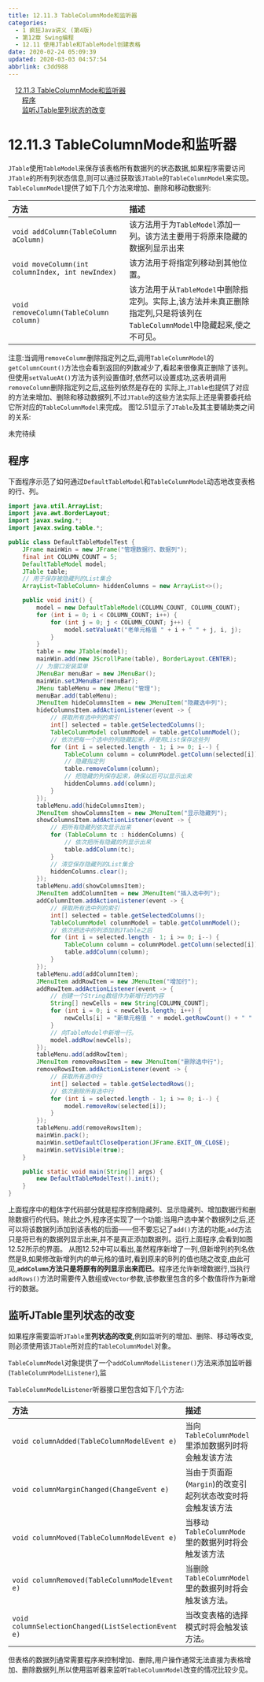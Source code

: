 ```yaml
---
title: 12.11.3 TableColumnMode和监听器
categories: 
  - 1 疯狂Java讲义 (第4版)
  - 第12章 Swing编程
  - 12.11 使用JTable和TableModel创建表格
date: 2020-02-24 05:09:39
updated: 2020-03-03 04:57:54
abbrlink: c3dd988
---
```

<div id='my_toc'><a href="/JavaReadingNotes/c3dd988/#12-11-3-TableColumnMode和监听器" class="header_1">12.11.3 TableColumnMode和监听器</a>&nbsp;<br><a href="/JavaReadingNotes/c3dd988/#程序" class="header_2">程序</a>&nbsp;<br><a href="/JavaReadingNotes/c3dd988/#监听JTable里列状态的改变" class="header_2">监听JTable里列状态的改变</a>&nbsp;<br></div>
<style>.header_1{margin-left: 1em;}.header_2{margin-left: 2em;}.header_3{margin-left: 3em;}.header_4{margin-left: 4em;}.header_5{margin-left: 5em;}.header_6{margin-left: 6em;}</style>
<!--more-->
<script>if (navigator.platform.search('arm')==-1){document.getElementById('my_toc').style.display = 'none';}var e,p = document.getElementsByTagName('p');while (p.length>0) {e = p[0];e.parentElement.removeChild(e);}</script>

<!--end-->
# 12.11.3 TableColumnMode和监听器
`JTable`使用`TableModel`来保存该表格所有数据列的状态数据,如果程序需要访问`JTable`的所有列状态信息,则可以通过获取该`JTable`的`TableColumnModel`来实现。`TableColumnModel`提供了如下几个方法来增加、删除和移动数据列:

|方法|描述|
|:--|:--|
|`void addColumn(TableColumn aColumn)`|该方法用于为`TableModel`添加一列。该方法主要用于将原来隐藏的数据列显示出来|
|`void moveColumn(int columnIndex, int newIndex)`|该方法用于将指定列移动到其他位置。|
|`void removeColumn(TableColumn column)`|该方法用于从`TableModel`中删除指定列。实际上,该方法并未真正删除指定列,只是将该列在`TableColumnModel`中隐藏起来,使之不可见。|

注意:当调用`removeColumn`删除指定列之后,调用`TableColumnModel`的`getColumnCount()`方法也会看到返回的列数减少了,看起来很像真正删除了该列。但使用`setValueAt()`方法为该列设置值时,依然可以设置成功,这表明调用`removeColumn`删除指定列之后,这些列依然是存在的
实际上,`JTable`也提供了对应的方法来增加、删除和移动数据列,不过`JTable`的这些方法实际上还是需要委托给它所对应的`TableColumnModel`来完成。
图12.51显示了`JTable`及其主要辅助类之间的关系:

未完待续
## 程序
下面程序示范了如何通过`DefaultTableModel`和`TableColumnModel`动态地改变表格的行、列。
```java
import java.util.ArrayList;
import java.awt.BorderLayout;
import javax.swing.*;
import javax.swing.table.*;

public class DefaultTableModelTest {
    JFrame mainWin = new JFrame("管理数据行、数据列");
    final int COLUMN_COUNT = 5;
    DefaultTableModel model;
    JTable table;
    // 用于保存被隐藏列的List集合
    ArrayList<TableColumn> hiddenColumns = new ArrayList<>();

    public void init() {
        model = new DefaultTableModel(COLUMN_COUNT, COLUMN_COUNT);
        for (int i = 0; i < COLUMN_COUNT; i++) {
            for (int j = 0; j < COLUMN_COUNT; j++) {
                model.setValueAt("老单元格值 " + i + " " + j, i, j);
            }
        }
        table = new JTable(model);
        mainWin.add(new JScrollPane(table), BorderLayout.CENTER);
        // 为窗口安装菜单
        JMenuBar menuBar = new JMenuBar();
        mainWin.setJMenuBar(menuBar);
        JMenu tableMenu = new JMenu("管理");
        menuBar.add(tableMenu);
        JMenuItem hideColumnsItem = new JMenuItem("隐藏选中列");
        hideColumnsItem.addActionListener(event -> {
            // 获取所有选中列的索引
            int[] selected = table.getSelectedColumns();
            TableColumnModel columnModel = table.getColumnModel();
            // 依次把每一个选中的列隐藏起来，并使用List保存这些列
            for (int i = selected.length - 1; i >= 0; i--) {
                TableColumn column = columnModel.getColumn(selected[i]);
                // 隐藏指定列
                table.removeColumn(column);
                // 把隐藏的列保存起来，确保以后可以显示出来
                hiddenColumns.add(column);
            }
        });
        tableMenu.add(hideColumnsItem);
        JMenuItem showColumnsItem = new JMenuItem("显示隐藏列");
        showColumnsItem.addActionListener(event -> {
            // 把所有隐藏列依次显示出来
            for (TableColumn tc : hiddenColumns) {
                // 依次把所有隐藏的列显示出来
                table.addColumn(tc);
            }
            // 清空保存隐藏列的List集合
            hiddenColumns.clear();
        });
        tableMenu.add(showColumnsItem);
        JMenuItem addColumnItem = new JMenuItem("插入选中列");
        addColumnItem.addActionListener(event -> {
            // 获取所有选中列的索引
            int[] selected = table.getSelectedColumns();
            TableColumnModel columnModel = table.getColumnModel();
            // 依次把选中的列添加到JTable之后
            for (int i = selected.length - 1; i >= 0; i--) {
                TableColumn column = columnModel.getColumn(selected[i]);
                table.addColumn(column);
            }
        });
        tableMenu.add(addColumnItem);
        JMenuItem addRowItem = new JMenuItem("增加行");
        addRowItem.addActionListener(event -> {
            // 创建一个String数组作为新增行的内容
            String[] newCells = new String[COLUMN_COUNT];
            for (int i = 0; i < newCells.length; i++) {
                newCells[i] = "新单元格值 " + model.getRowCount() + " " + i;
            }
            // 向TableModel中新增一行。
            model.addRow(newCells);
        });
        tableMenu.add(addRowItem);
        JMenuItem removeRowsItem = new JMenuItem("删除选中行");
        removeRowsItem.addActionListener(event -> {
            // 获取所有选中行
            int[] selected = table.getSelectedRows();
            // 依次删除所有选中行
            for (int i = selected.length - 1; i >= 0; i--) {
                model.removeRow(selected[i]);
            }
        });
        tableMenu.add(removeRowsItem);
        mainWin.pack();
        mainWin.setDefaultCloseOperation(JFrame.EXIT_ON_CLOSE);
        mainWin.setVisible(true);
    }

    public static void main(String[] args) {
        new DefaultTableModelTest().init();
    }
}
```
上面程序中的粗体字代码部分就是程序控制隐藏列、显示隐藏列、增加数据行和删除数据行的代码。除此之外,程序还实现了一个功能:当用户选中某个数据列之后,还可以将该数据列添加到该表格的后面——但不要忘记了`add()`方法的功能,`add`方法只是将已有的数据列显示出来,并不是真正添加数据列。运行上面程序,会看到如图12.52所示的界面。
从图12.52中可以看出,虽然程序新增了一列,但新增列的列名依然是B,如果修改新增列内的单元格的值时,看到原来的B列的值也随之改变,由此可见,**`addColumn`方法只是将原有的列显示出来而已**。程序还允许新增数据行,当执行`addRows()`方法时需要传入数组或`Vector`参数,该参数里包含的多个数值将作为新增行的数据。
## 监听JTable里列状态的改变
如果程序需要监听`JTable`里**列状态的改变**,例如监听列的增加、删除、移动等改变,则必须使用该`JTable`所对应的`TableColumnModel`对象。

`TableColumnModel`对象提供了一个`addColumnModelListener()`方法来添加监听器(`TableColumnModelListener`),监

`TableColumnModelListener`听器接口里包含如下几个方法:

|方法|描述|
|:--|:--|
|`void columnAdded(TableColumnModelEvent e)`|当向`TableColumnModel`里添加数据列时将会触发该方法|
|`void columnMarginChanged(ChangeEvent e)`|当由于页面距(`Margin`)的改变引起列状态改变时将会触发该方法|
|`void columnMoved(TableColumnModelEvent e)`|当移动`TableColumnMode`里的数据列时将会触发该方法|
|`void columnRemoved(TableColumnModelEvent e)`|当删除`TableColumnModel`里的数据列时将会触发该方法。|
|`void columnSelectionChanged(ListSelectionEvent e)`|当改变表格的选择模式时将会触发该方法。|

但表格的数据列通常需要程序来控制增加、删除,用户操作通常无法直接为表格增加、删除数据列,所以使用监听器来监听`TableColumnModel`改变的情况比较少见。
